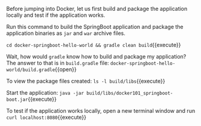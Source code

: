 Before jumping into Docker, let us first build and package the application locally and test if the application works.

Run this command to build the SpringBoot application and package the application binaries as `jar` and `war` archive files.

`cd docker-springboot-hello-world && gradle clean build`{{execute}}

Wait, how would `gradle` know how to build and package my application? The answer to that is in `build.gradle` file: `docker-springboot-hello-world/build.gradle`{{open}}

To view the package files created: `ls -l build/libs`{{execute}}

Start the application: `java -jar build/libs/docker101_springboot-boot.jar`{{execute}}

To test if the application works locally, open a new terminal window and run `curl localhost:8080`{{execute}}